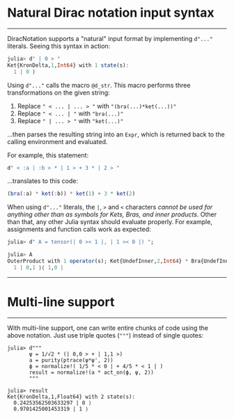 # Natural Dirac notation input syntax
---

DiracNotation supports a "natural" input format by implementing `d"..."` literals. Seeing this syntax in action:

```julia
julia> d" | 0 > "
Ket{KronDelta,1,Int64} with 1 state(s):
  1 | 0 ⟩
```

Using `d"..."` calls the macro `@d_str`. This macro performs three transformations on the 
given string:

1. Replace `" < ... | ... > "` with `"(bra(...)*ket(...))"`
2. Replace `" < ... | "` with `"bra(...)"`
2. Replace `" | ... > "` with `"ket(...)"`

...then parses the resulting string into an `Expr`, which is returned back to the calling environment and evaluated.

For example, this statement:

```julia
d" < :a | :b > * | 1 > + 3 * | 2 > "
```

...translates to this code:

```julia
(bra(:a) * ket(:b)) * ket(1) + 3 * ket(2)
```

When using `d"..."` literals, the `|`, `>` and `<` characters *cannot be used for anything other than as symbols for Kets, Bras, and inner products*. Other than that, any other Julia syntax should evaluate properly. For example, assignments and function calls work as expected:

```julia
julia> d" A = tensor(| 0 >< 1 |, | 1 >< 0 |) ";

julia> A
OuterProduct with 1 operator(s); Ket{UndefInner,2,Int64} * Bra{UndefInner,2,Int64}:
  1 | 0,1 ⟩⟨ 1,0 |
```

---
# Multi-line support
---

With multi-line support, one can write entire chunks of code using the above notation. Just use triple quotes (`"""`) instead of single quotes:

```
julia> d"""
       ψ = 1/√2 * (| 0,0 > + | 1,1 >)
       a = purity(ptrace(ψ*ψ', 2))
       ϕ = normalize!( 1/5 * < 0 | + 4/5 * < 1 | )
       result = normalize!(a * act_on(ϕ, ψ, 2))
       """

julia> result
Ket{KronDelta,1,Float64} with 2 state(s):
  0.24253562503633297 | 0 ⟩
  0.9701425001453319 | 1 ⟩
```

